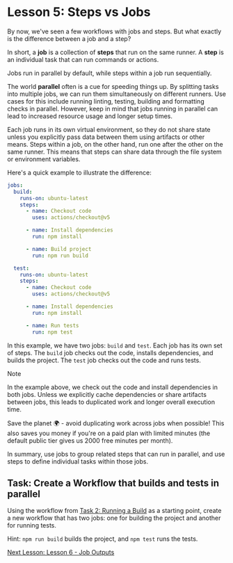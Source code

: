 # Lesson 5: Steps vs Jobs

By now, we've seen a few workflows with jobs and steps. But what exactly is the
difference between a job and a step?

In short, a **job** is a collection of **steps** that run on the same runner. A
**step** is an individual task that can run commands or actions.

Jobs run in parallel by default, while steps within a job run sequentially.

The world **parallel** often is a cue for speeding things up. By splitting tasks
into multiple jobs, we can run them simultaneously on different runners. Use
cases for this include running linting, testing, building and formatting checks
in parallel. However, keep in mind that jobs running in parallel can lead to
increased resource usage and longer setup times.

Each job runs in its own virtual environment, so they do not share state unless
you explicitly pass data between them using artifacts or other means. Steps
within a job, on the other hand, run one after the other on the same runner.
This means that steps can share data through the file system or environment
variables.

Here's a quick example to illustrate the difference:

```yaml
jobs:
  build:
    runs-on: ubuntu-latest
    steps:
      - name: Checkout code
        uses: actions/checkout@v5

      - name: Install dependencies
        run: npm install

      - name: Build project
        run: npm run build

  test:
    runs-on: ubuntu-latest
    steps:
      - name: Checkout code
        uses: actions/checkout@v5

      - name: Install dependencies
        run: npm install

      - name: Run tests
        run: npm test
```

In this example, we have two jobs: `build` and `test`. Each job has its own set
of steps. The `build` job checks out the code, installs dependencies, and builds
the project. The `test` job checks out the code and runs tests.

> [!NOTE]
> In the example above, we check out the code and install dependencies
> in both jobs. Unless we explicitly cache dependencies or share artifacts
> between jobs, this leads to duplicated work and longer overall execution time.

Save the planet 🌍 - avoid duplicating work across jobs when possible! This also
saves you money if you're on a paid plan with limited minutes (the default
public tier gives us 2000 free minutes per month).

In summary, use jobs to group related steps that can run in parallel, and use
steps to define individual tasks within those jobs.

## Task: Create a Workflow that builds and tests in parallel

Using the workflow from [Task 2: Running a Build](./002-running-build.md) as a
starting point, create a new workflow that has two jobs: one for building the
project and another for running tests.

Hint: `npm run build` builds the project, and `npm test` runs the tests.

[Next Lesson: Lesson 6 - Job Outputs](006-outputs.md)
